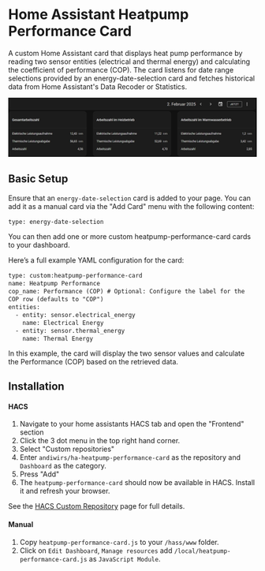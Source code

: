 # Home Assistant Heatpump Performance Card

A custom Home Assistant card that displays heat pump performance by reading two sensor entities (electrical and thermal energy) and calculating the coefficient of performance (COP). 
The card listens for date range selections provided by an energy-date-selection card and fetches historical data from Home Assistant's Data Recoder or Statistics. 

![Heatpump Performance Example](cards.jpg)

## Basic Setup

Ensure that an `energy-date-selection` card is added to your page.
You can add it as a manual card via the "Add Card" menu with the following content:
```
type: energy-date-selection
```
You can then add one or more custom heatpump-performance-card cards to your dashboard. 

Here’s a full example YAML configuration for the card:
```
type: custom:heatpump-performance-card
name: Heatpump Performance
cop_name: Performance (COP) # Optional: Configure the label for the COP row (defaults to "COP")
entities:
  - entity: sensor.electrical_energy
    name: Electrical Energy
  - entity: sensor.thermal_energy
    name: Thermal Energy
```

In this example, the card will display the two sensor values and calculate the Performance (COP) based on the retrieved data.

## Installation

#### HACS
1. Navigate to your home assistants HACS tab and open the "Frontend" section
2. Click the 3 dot menu in the top right hand corner.
3. Select "Custom repositories"
4. Enter `andiwirs/ha-heatpump-performance-card` as the repository and `Dashboard` as the category.
5. Press "Add"
6. The `heatpump-performance-card` should now be available in HACS. Install it and refresh your browser.

See the [HACS Custom Repository](https://hacs.xyz/docs/faq/custom_repositories/) page for full details.

#### Manual
1. Copy `heatpump-performance-card.js` to your `/hass/www` folder.
2. Click on `Edit Dashboard`, `Manage resources` add `/local/heatpump-performance-card.js` as `JavaScript Module`.